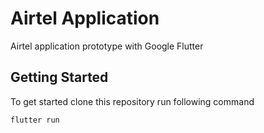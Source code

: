 # Airtel Application

Airtel application prototype with Google Flutter

## Getting Started

To get started clone this repository run following command

```
flutter run
```